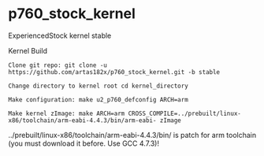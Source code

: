 p760_stock_kernel
=================

ExperiencedStock kernel stable

Kernel Build

    Clone git repo: git clone -u https://github.com/artas182x/p760_stock_kernel.git -b stable

    Change directory to kernel root cd kernel_directory

    Make configuration: make u2_p760_defconfig ARCH=arm

    Make kernel zImage: make ARCH=arm CROSS_COMPILE=../prebuilt/linux-x86/toolchain/arm-eabi-4.4.3/bin/arm-eabi- zImage

../prebuilt/linux-x86/toolchain/arm-eabi-4.4.3/bin/ is patch for arm toolchain (you must download it before. Use GCC 4.7.3)!
